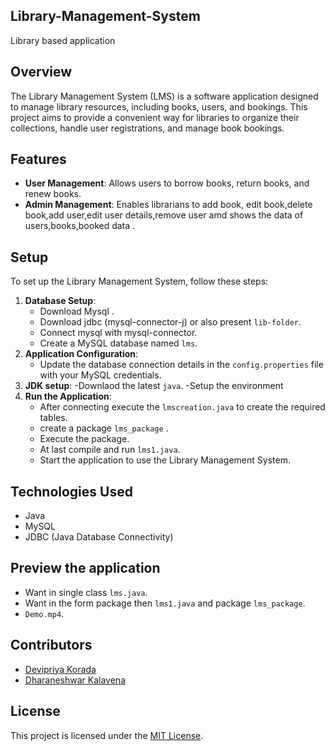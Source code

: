 ## Library-Management-System
Library based application

## Overview
The Library Management System (LMS) is a software application designed to manage library resources, including books, users, and bookings. This project aims to provide a convenient way for libraries to organize their collections, handle user registrations, and manage book bookings.

## Features
- **User Management**: Allows users to borrow books, return books, and renew books.
- **Admin Management**: Enables librarians to add book, edit book,delete book,add user,edit user details,remove user amd shows the data of users,books,booked data .
  
## Setup
To set up the Library Management System, follow these steps:
1. **Database Setup**: 
   - Download Mysql .
   - Download jdbc (mysql-connector-j) or also present `lib-folder`.
   - Connect mysql with mysql-connector.
   - Create a MySQL database named `lms`.
2. **Application Configuration**:
   - Update the database connection details in the `config.properties` file with your MySQL credentials.
3. **JDK setup**:
   -Downlaod the latest `java`.
   -Setup the environment
4. **Run the Application**:
   - After connecting execute the `lmscreation.java` to create the required tables.
   - create a package `lms_package` .
   - Execute the package.
   - At last compile  and run `lms1.java`.
   - Start the application to use the Library Management System.

## Technologies Used
- Java
- MySQL
- JDBC (Java Database Connectivity)

## Preview the application
- Want in single class `lms.java`.
- Want in the form package then `lms1.java` and package `lms_package`.
- `Demo.mp4`.

## Contributors
- [Devipriya Korada](https://github.com//devipriya8736)
- [Dharaneshwar Kalavena](https://github.com/d2h5a0r5a0n3)

## License
This project is licensed under the [MIT License](LICENSE).
